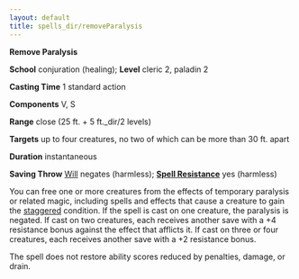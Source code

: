 ```yaml
---
layout: default
title: spells_dir/removeParalysis
---
```

 **Remove Paralysis**

**School** conjuration (healing); **Level** cleric 2, paladin 2

**Casting Time** 1 standard action

**Components** V, S

**Range** close (25 ft. + 5 ft._dir/2 levels)

**Targets** up to four creatures, no two of which can be more than 30 ft. apart

**Duration** instantaneous

**Saving Throw** [Will](../../combat#_will) negates (harmless); **[Spell Resistance](../../glossary#_spell-resistance)** yes (harmless)

You can free one or more creatures from the effects of temporary paralysis or related magic, including spells and effects that cause a creature to gain the [staggered](../../glossary#_staggered) condition. If the spell is cast on one creature, the paralysis is negated. If cast on two creatures, each receives another save with a +4 resistance bonus against the effect that afflicts it. If cast on three or four creatures, each receives another save with a +2 resistance bonus.

The spell does not restore ability scores reduced by penalties, damage, or drain.

